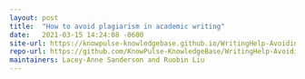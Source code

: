 ```yaml
---
layout: post
title:  "How to avoid plagiarism in academic writing"
date:   2021-03-15 14:24:08 -0600
site-url: https://knowpulse-knowledgebase.github.io/WritingHelp-AvoidingPlagiarism/
repo-url: https://github.com/KnowPulse-KnowledgeBase/WritingHelp-AvoidingPlagiarism
maintainers: Lacey-Anne Sanderson and Ruobin Liu
---
```

